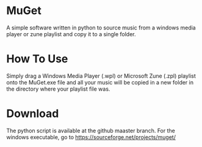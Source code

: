# MuGet
A simple software written in python to source music from a windows media player or zune playlist and copy it to a single folder.

# How To Use
Simply drag a Windows Media Player (.wpl) or Microsoft Zune (.zpl) playlist onto the MuGet.exe file and all your music will be copied in a new folder in the directory where your playlist file was.

# Download
The python script is available at the github maaster branch.
For the windows executable, go to https://sourceforge.net/projects/muget/
